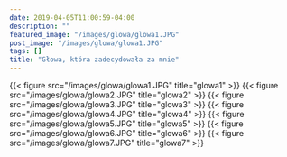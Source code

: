 ```yaml
---
date: 2019-04-05T11:00:59-04:00
description: ""
featured_image: "/images/glowa/glowa1.JPG"
post_image: "/images/glowa/glowa1.JPG"
tags: []
title: "Głowa, która zadecydowała za mnie"
---
```

{{< figure src="/images/glowa/glowa1.JPG" title="glowa1" >}}
{{< figure src="/images/glowa/glowa2.JPG" title="glowa2" >}}
{{< figure src="/images/glowa/glowa3.JPG" title="glowa3" >}}
{{< figure src="/images/glowa/glowa4.JPG" title="glowa4" >}}
{{< figure src="/images/glowa/glowa5.JPG" title="glowa5" >}}
{{< figure src="/images/glowa/glowa6.JPG" title="glowa6" >}}
{{< figure src="/images/glowa/glowa7.JPG" title="glowa7" >}}